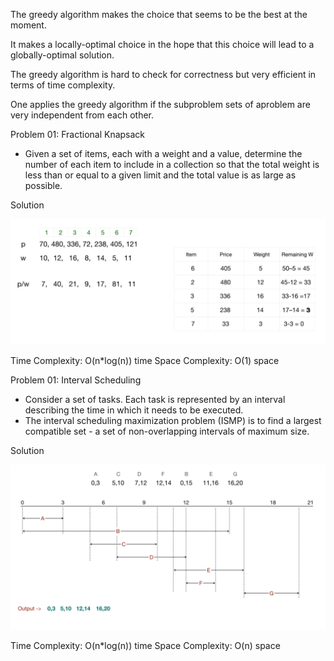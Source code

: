 The greedy algorithm makes the choice that seems to be the best at the moment. 

It makes a locally-optimal choice in the hope that this choice will lead to a globally-optimal solution. 

The greedy algorithm is hard to check for correctness but very efficient in terms of time complexity.

One applies the greedy algorithm if the subproblem sets of aproblem are very independent from each other.

Problem 01: Fractional Knapsack
- Given a set of items, each with a weight and a value, determine the number of each item to include in a collection so that the total weight is less than or equal to a given limit and the total value is as large as possible.

Solution

![Knapsack solution](../Images/knapsack.png)

Time Complexity: O(n*log(n)) time
Space Complexity: O(1) space

Problem 01: Interval Scheduling
- Consider a set of tasks. Each task is represented by an interval describing the time in which it needs to be executed. 
- The interval scheduling maximization problem (ISMP) is to find a largest compatible set - a set of non-overlapping intervals of maximum size.

Solution

![Interval scheduling solution](../Images/interval.png)

Time Complexity: O(n*log(n)) time
Space Complexity: O(n) space